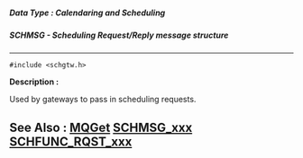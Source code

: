 ##### Data Type : Calendaring and Scheduling
##### SCHMSG - Scheduling Request/Reply message structure
---
```
#include <schgtw.h>
```
**Description :**

Used by gateways to pass in scheduling requests.

**See Also :**
[MQGet](/reference/Func/MQGet)
[SCHMSG_xxx](/reference/Symb/SCHMSG_xxx)
[SCHFUNC_RQST_xxx](/reference/Symb/SCHFUNC_RQST_xxx)
---
